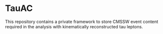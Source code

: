 TauAC
=====

This repository contains a private framework to store CMSSW event content required in the analysis with kinematically reconstructed tau leptons.
